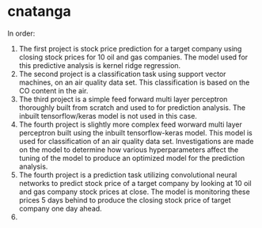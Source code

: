 # cnatanga
In order:
  1. The first project is stock price prediction for a target company using closing stock prices for 10 oil and gas companies. The model used for this predictive analysis is kernel ridge regression.
  2. The second project is a classification task using support vector machines, on an air quality data set. This classification is based on the CO content in the air.
  3. The third project is a simple feed forward multi layer perceptron thoroughly built from scratch and used to for prediction analysis. The inbuilt tensorflow/keras model is not used in this case.
  4. The fourth project is slightly more complex feed worward multi layer perceptron built using the inbuilt tensorflow-keras model. This model is used for classification of an air quality data set. Investigations are made on the model to determine how various hyperparameters affect the tuning of the model to produce an optimized model for the prediction analysis.
  5. The fourth project is a prediction task utilizing convolutional neural networks to predict stock price of a target company by looking at 10 oil and gas company stock prices at close. The model is monitoring these prices 5 days behind to produce the closing stock price of target company one day ahead. 
6.
